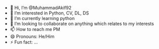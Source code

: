 - 👋 Hi, I’m @MuhammadAkif92
- 👀 I’m interested in Python, CV, DL, DS
- 🌱 I’m currently learning python 
- 💞️ I’m looking to collaborate on anything which relates to my interests
- 📫 How to reach me PM
- 😄 Pronouns: He/Him
- ⚡ Fun fact: ...

<!---
MuhammadAkif92/MuhammadAkif92 is a ✨ special ✨ repository because its `README.md` (this file) appears on your GitHub profile.
You can click the Preview link to take a look at your changes.
--->
